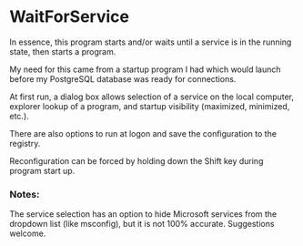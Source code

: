 # WaitForService

In essence, this program starts and/or waits until a service is in the running state, then starts a program.

My need for this came from a startup program I had which would launch before my PostgreSQL database was ready for connections.  

At first run, a dialog box allows selection of a service on the local computer, explorer lookup of a program, and startup visibility (maximized, minimized, etc.).  

There are also options to run at logon and save the configuration to the registry.

Reconfiguration can be forced by holding down the Shift key during program start up.

### Notes:

The service selection has an option to hide Microsoft services from the dropdown list (like msconfig), but it is not 100% accurate.  Suggestions welcome.


